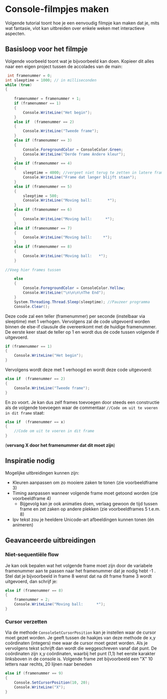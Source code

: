 # Console-filmpjes maken
Volgende tutorial toont hoe je een eenvoudig filmpje kan maken dat je, mits wat fantasie, vlot kan uitbreiden over enkele weken met interactieve aspecten.

## Basisloop voor het filmpje
Volgende voorbeeld toont wat je bijvoorbeeld kan doen. Kopieer dit alles naar een eigen project tussen de accolades van de main:
```csharp
 int framenummer = 0;
int sleeptime = 1000; // in milliseconden
while (true)
{
        
    framenummer = framenummer + 1;
    if (framenummer == 1)
    {
        Console.WriteLine("Het begin");
    }
    else if  (framenummer == 2)
    {
        Console.WriteLine("Tweede frame");
    }
    else if (framenummer == 3)
    {
        Console.ForegroundColor = ConsoleColor.Green;
        Console.WriteLine("Derde frame Andere kleur");
    }
    else if (framenummer == 4)
    {
        sleeptime = 4000; //vergeet niet terug te zetten in latere frames indien je dit maar eenmalig wil
        Console.WriteLine("Frame dat langer blijft staan");
    }
    else if (framenummer == 5)
    {
        sleeptime = 500;
        Console.WriteLine("Moving ball:       *");
    }
    else if (framenummer == 6)
    {
        Console.WriteLine("Moving ball:      *");
    }
    else if (framenummer == 7)
    {
        Console.WriteLine("Moving ball:     *");
    }
    else if (framenummer == 8)
    {
        Console.WriteLine("Moving ball:   *");
    }
    
//Voeg hier frames tussen

    else
    {
        Console.ForegroundColor = ConsoleColor.Yellow;
        Console.WriteLine("\n\n\n\nThe End");
    }
    System.Threading.Thread.Sleep(sleeptime); //Pauzeer programma
    Console.Clear();
```

Deze code zal een teller (framenummer) per seconde (instelbaar via sleeptime) met 1 verhogen. Vervolgens zal de code uitgevoerd worden binnen de else-if clausule die overeenkomt met de huidige framenummer.
De eerste keer staat de teller op 1 en wordt dus de code tussen volgende if uitgevoerd.
```csharp
if (framenummer == 1)
{
    Console.WriteLine("Het begin");
}
```
Vervolgens wordt deze met 1 verhoogd en wordt deze code uitgevoerd:
```csharp
else if  (framenummer == 2)
{
    Console.WriteLine("Tweede frame");
}
```
En zo voort. Je kan dus zelf frames toevoegen door steeds een constructie als de volgende toevoegen waar de commentaar  ``//Code om uit te voeren in dit frame`` staat:
```csharp
else if  (framenummer == x)
{
    //Code om uit te voeren in dit frame
}
```
(**vervang X  door het framenummer dat dit moet zijn**)

## Inspiratie nodig
Mogelijke uitbreidingen kunnen zijn:
* Kleuren aanpassen om zo mooiere zaken te tonen (zie voorbeeldframe 3)
* Timing aanpassen wanneer volgende frame moet getoond worden (zie voorbeeldframe 4)
    * Bijgevolg kan je ook animaties doen, verlaag gewoon de tijd tussen frame en zet zaken op andere plekken (zie voorbeeldframes 5 t.e.m. 8)
* Ipv tekst zou je heeldere Unicode-art afbeeldingen kunnen tonen (én animeren)

## Geavanceerde uitbreidingen
### Niet-sequentiële flow
Je kan ook bepalen wat het volgende frame moet zijn door de variabele framenummer aan te passen naar het framenummer dat je nodig hebt -1 . Stel dat je bijvoorbeeld in frame 8 wenst dat na dit frame frame 3 wordt uitgevoerd, dan schrijf je:
```csharp
else if (framenummer == 8)
{
    framenummer = 2;
    Console.WriteLine("Moving ball:      *");
}
```

### Cursor verzetten
Via de methode ``ConsoleSetCursorPosition`` kan je instellen waar de cursor moet gezet worden. Je geeft tussen de haakjes van deze methode de x,y coördinaten (integers) mee waar de cursor moet gezet worden.
Als je vervolgens tekst schrijft dan wordt die weggeschreven vanaf dat punt. De coördinaten zijn x,y coördinaten, waarbij het punt (1,1) het eerste karakter linksboven in de console is.
Volgende frame zet bijvoorbeeld een "X" 10 letters naar rechts, 20 lijnen naar beneden
```csharp
else if (framenummer == 9)
{
    Console.SetCursorPosition(10, 20);
    Console.WriteLine("X");
}
```
